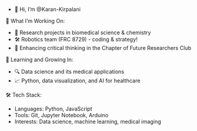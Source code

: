 - 👋 Hi, I’m @Karan-Kirpalani

🚀 What I’m Working On:
- 🧪 Research projects in biomedical science & chemistry
- 🛠 Robotics team (FRC 8729) - coding & strategy!
- 🧠 Enhancing critical thinking in the Chapter of Future Researchers Club
  
🌱 Learning and Growing In:
- 🔍 Data science and its medical applications
- 📈 Python, data visualization, and AI for healthcare
  
🛠 Tech Stack:
- Languages: Python, JavaScript
- Tools: Git, Jupyter Notebook, Arduino
- Interests: Data science, machine learning, medical imaging


<!---
Karan-Kirpalani/Karan-Kirpalani is a ✨ special ✨ repository because its `README.md` (this file) appears on your GitHub profile.
You can click the Preview link to take a look at your changes.
--->
